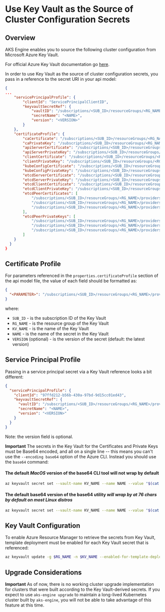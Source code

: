 # Use Key Vault as the Source of Cluster Configuration Secrets

## Overview

AKS Engine enables you to source the following cluster configuration from Microsoft Azure Key Vault.

For official Azure Key Vault documentation go [here](https://docs.microsoft.com/en-us/azure/key-vault/basic-concepts).

In order to use Key Vault as the source of cluster configuration secrets, you pass in a reference to the secret URI in your api model:


```json
{
...
    "servicePrincipalProfile": {
        "clientId": "ServicePrincipalClientID",
        "keyvaultSecretRef": {
            "vaultID": "/subscriptions/<SUB_ID>/resourceGroups/<RG_NAME>/providers/Microsoft.KeyVault/vaults/<KV_NAME>",
            "secretName": "<NAME>",
            "version": "<VERSION>"
        }
    },
    "certificateProfile": {
        "caCertificate": "/subscriptions/<SUB_ID>/resourceGroups/<RG_NAME>/providers/Microsoft.KeyVault/vaults/<KV_NAME>/secrets/<CA_CRT_NAME>",
        "caPrivateKey": "/subscriptions/<SUB_ID>/resourceGroups/<RG_NAME>/providers/Microsoft.KeyVault/vaults/<KV_NAME>/secrets/<CA_KEY_NAME>",
        "apiServerCertificate": "/subscriptions/<SUB_ID>/resourceGroups/<RG_NAME>/providers/Microsoft.KeyVault/vaults/<KV_NAME>/secrets/<APISERVER_CRT_NAME>",
        "apiServerPrivateKey": "/subscriptions/<SUB_ID>/resourceGroups/<RG_NAME>/providers/Microsoft.KeyVault/vaults/<KV_NAME>/secrets/<APISERVER_KEYNAME>",
        "clientCertificate": "/subscriptions/<SUB_ID>/resourceGroups/<RG_NAME>/providers/Microsoft.KeyVault/vaults/<KV_NAME>/secrets/<CLIENT_CRT_NAME>",
        "clientPrivateKey": "/subscriptions/<SUB_ID>/resourceGroups/<RG_NAME>/providers/Microsoft.KeyVault/vaults/<KV_NAME>/secrets/<CLIENT_KEY_NAME>",
        "kubeConfigCertificate": "/subscriptions/<SUB_ID>/resourceGroups/<RG_NAME>/providers/Microsoft.KeyVault/vaults/<KV_NAME>/secrets/<KUBE_CRT_NAME>",
        "kubeConfigPrivateKey": "/subscriptions/<SUB_ID>/resourceGroups/<RG_NAME>/providers/Microsoft.KeyVault/vaults/<KV_NAME>/secrets/<KUBE_KEY_NAME>",
        "etcdServerCertificate": "/subscriptions/<SUB_ID>/resourceGroups/<RG_NAME>/providers/Microsoft.KeyVault/vaults/<KV_NAME>/secrets/<ETCDSERVER_CRT_NAME>",
        "etcdServerPrivateKey": "/subscriptions/<SUB_ID>/resourceGroups/<RG_NAME>/providers/Microsoft.KeyVault/vaults/<KV_NAME>/secrets/<ETCDSERVER_KEY_NAME>",
        "etcdClientCertificate": "/subscriptions/<SUB_ID>/resourceGroups/<RG_NAME>/providers/Microsoft.KeyVault/vaults/<KV_NAME>/secrets/<ETCDCLIENT_CRT_NAME>",
        "etcdClientPrivateKey": "/subscriptions/<SUB_ID>/resourceGroups/<RG_NAME>/providers/Microsoft.KeyVault/vaults/<KV_NAME>/secrets/<ETCDCLIENT_KEY_NAME>",
        "etcdPeerCertificates": [
            "/subscriptions/<SUB_ID>/resourceGroups/<RG_NAME>/providers/Microsoft.KeyVault/vaults/<KV_NAME>/secrets/<ETCDPEER0_CRT_NAME>",
            "/subscriptions/<SUB_ID>/resourceGroups/<RG_NAME>/providers/Microsoft.KeyVault/vaults/<KV_NAME>/secrets/<ETCDPEER1_CRT_NAME>",
            "/subscriptions/<SUB_ID>/resourceGroups/<RG_NAME>/providers/Microsoft.KeyVault/vaults/<KV_NAME>/secrets/<ETCDPEER2_CRT_NAME>"
        ],
        "etcdPeerPrivateKeys": [
            "/subscriptions/<SUB_ID>/resourceGroups/<RG_NAME>/providers/Microsoft.KeyVault/vaults/<KV_NAME>/secrets/<ETCDPEER0_KEY_NAME>",
            "/subscriptions/<SUB_ID>/resourceGroups/<RG_NAME>/providers/Microsoft.KeyVault/vaults/<KV_NAME>/secrets/<ETCDPEER1_KEY_NAME>",
            "/subscriptions/<SUB_ID>/resourceGroups/<RG_NAME>/providers/Microsoft.KeyVault/vaults/<KV_NAME>/secrets/<ETCDPEER2_KEY_NAME>"
        ]
    }
  }
}
```

## Certificate Profile

For parameters referenced in the `properties.certificateProfile` section of the api model file, the value of each field should be formatted as:

```json
{
  "<PARAMETER>": "/subscriptions/<SUB_ID>/resourceGroups/<RG_NAME>/providers/Microsoft.KeyVault/vaults/<KV_NAME>/secrets/<NAME>[/<VERSION>]"
}
```

where:

* `SUB_ID` - is the subscription ID of the Key Vault
* `RG_NAME` - is the resource group of the Key Vault
* `KV_NAME` - is the name of the Key Vault
* `NAME` - is the name of the secret in the Key Vault
* `VERSION` (optional) - is the version of the secret (default: the latest version)

## Service Principal Profile

Passing in a service principal secret via a Key Vault reference looks a bit different:

```json
{
  "servicePrincipalProfile": {
    "clientId": "97ffd212-b56b-430a-97bd-9d15cc01ed43",
    "keyvaultSecretRef": {
      "vaultID": "/subscriptions/<SUB_ID>/resourceGroups/<RG_NAME>/providers/Microsoft.KeyVault/vaults/<KV_NAME>",
      "secretName": "<NAME>",
      "version": "<VERSION>"
    }
  }
}
```

Note: the version field is optional.

**Important** The secrets in the Key Vault for the Certificates and Private Keys must be Base64 encoded, and all on a single line -- this means you can't use the `--encoding base64` option of the Azure CLI. Instead you should use the `base64` command:

#### The default _MacOS_ version of the base64 CLI tool will not wrap by default
```sh
az keyvault secret set --vault-name KV_NAME --name NAME --value "$(cat ca.crt | base64 --break=0)"
```

#### The default base64 version of the base64 utility _will wrap by at 76 chars by default on most Linux distros_
```sh
az keyvault secret set --vault-name KV_NAME --name NAME --value "$(cat ca.crt | base64 --wrap=0)"
```

## Key Vault Configuration

To enable Azure Resource Manager to retrieve the secrets from Key Vault, template deployment must be enabled for each Key Vault secret that is referenced:

```sh
az keyvault update -g $RG_NAME -n $KV_NAME --enabled-for-template-deployment
```

## Upgrade Considerations

**Important** As of now, there is no working cluster upgrade implementation for clusters that were built according to the Key Vault-derived secrets. If you expect to use `aks-engine upgrade` to maintain a long-lived Kubernetes cluster built by `aks-engine`, you will not be able to take advantage of this feature at this time.
